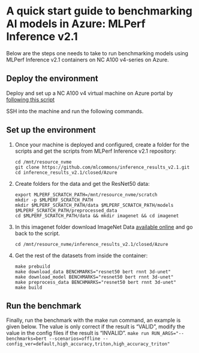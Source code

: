# A quick start guide to benchmarking AI models in Azure: MLPerf Inference v2.1
Below are the steps one needs to take to run benchmarking models using MLPerf Inference v2.1 containers on NC A100 v4-series on Azure.

## Deploy the environment
Deploy and set up a NC A100 v4 virtual machine on Azure portal by [following this script](https://techcommunity.microsoft.com/t5/azure-high-performance-computing/getting-started-with-the-nc-a100-v4-series/ba-p/3568843)

SSH into the machine and run the following commands.

## Set up the environment
1. Once your machine is deployed and configured, create a folder for the scripts and get the scripts from MLPerf Inference v2.1 repository:
    ```
    cd /mnt/resource_nvme
    git clone https://github.com/mlcommons/inference_results_v2.1.git
    cd inference_results_v2.1/closed/Azure
    ```
2. Create folders for the data and get the ResNet50 data:
    ```
    export MLPERF_SCRATCH_PATH=/mnt/resource_nvme/scratch
    mkdir -p $MLPERF_SCRATCH_PATH
    mkdir $MLPERF_SCRATCH_PATH/data $MLPERF_SCRATCH_PATH/models $MLPERF_SCRATCH_PATH/preprocessed_data
    cd $MLPERF_SCRATCH_PATH/data && mkdir imagenet && cd imagenet
    ```
3. In this imagenet folder download ImageNet Data [available online](https://image-net.org/download-images) and go back to the script.
    ```
    cd /mnt/resource_nvme/inference_results_v2.1/closed/Azure
    ```
4. Get the rest of the datasets from inside the container:
    ```
    make prebuild
    make download_data BENCHMARKS="resnet50 bert rnnt 3d-unet"
    make download_model BENCHMARKS="resnet50 bert rnnt 3d-unet"
    make preprocess_data BENCHMARKS="resnet50 bert rnnt 3d-unet"
    make build
    ```
## Run the benchmark
Finally, run the benchmark with the make run command, an example is given below. The value is only correct if the result is “VALID”, modify the value in the config files if the result is “INVALID”.
    ```
    make run RUN_ARGS="--benchmarks=bert --scenarios=offline --config_ver=default,high_accuracy,triton,high_accuracy_triton"
    ```

